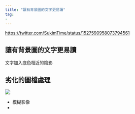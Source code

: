 ```yaml
---
title: "讓有背景圖的文字更易讀"
tag: 
- 
---
```


https://twitter.com/SukimTime/status/1527590958073794561
##  讓有背景圖的文字更易讀

文字加入底色相近的陰影

## 劣化的圖檔處理
![](https://twitter.com/SukimTime/status/1527590958073794561/photo/3)
- 模糊影像
- 
